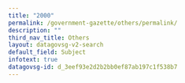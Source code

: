 ```yaml
---
title: "2000"
permalink: /government-gazette/others/permalink/
description: ""
third_nav_title: Others
layout: datagovsg-v2-search
default_field: Subject
infotext: true
datagovsg-id: d_3eef93e2d2b2bb0ef87ab197c1f538b7
---
```

